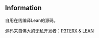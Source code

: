 ## Information
自用在线编译Lean的源码。

源码来自伟大的无私开发者：[P3TERX](https://github.com/P3TERX/Actions-OpenWrt/blob/main/LICENSE) & [LEAN](https://github.com/coolsnowwolf/lede)
